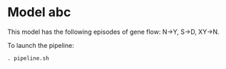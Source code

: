 # Model abc

This model has the following episodes of gene flow: N->Y, S->D,
XY->N.

To launch the pipeline:

    . pipeline.sh

